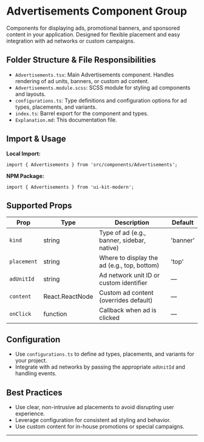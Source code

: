 # Advertisements Component Group

Components for displaying ads, promotional banners, and sponsored content in your application. Designed for flexible placement and easy integration with ad networks or custom campaigns.

## Folder Structure & File Responsibilities

- `Advertisements.tsx`: Main Advertisements component. Handles rendering of ad units, banners, or custom ad content.
- `Advertisements.module.scss`: SCSS module for styling ad components and layouts.
- `configurations.ts`: Type definitions and configuration options for ad types, placements, and variants.
- `index.ts`: Barrel export for the component and types.
- `Explanation.md`: This documentation file.

## Import & Usage

**Local Import:**

```tsx
import { Advertisements } from 'src/components/Advertisements';
```

**NPM Package:**

```tsx
import { Advertisements } from 'ui-kit-modern';
```

## Supported Props

| Prop        | Type            | Description                                 | Default  |
| ----------- | --------------- | ------------------------------------------- | -------- |
| `kind`      | string          | Type of ad (e.g., banner, sidebar, native)  | 'banner' |
| `placement` | string          | Where to display the ad (e.g., top, bottom) | 'top'    |
| `adUnitId`  | string          | Ad network unit ID or custom identifier     | —        |
| `content`   | React.ReactNode | Custom ad content (overrides default)       | —        |
| `onClick`   | function        | Callback when ad is clicked                 | —        |

## Configuration

- Use `configurations.ts` to define ad types, placements, and variants for your project.
- Integrate with ad networks by passing the appropriate `adUnitId` and handling events.

## Best Practices

- Use clear, non-intrusive ad placements to avoid disrupting user experience.
- Leverage configuration for consistent ad styling and behavior.
- Use custom content for in-house promotions or special campaigns.

---

